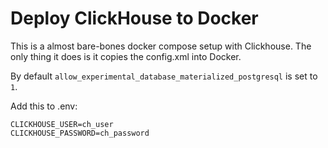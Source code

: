 # Deploy ClickHouse to Docker

This is a almost bare-bones docker compose setup with Clickhouse. The only thing it does is it copies the config.xml into Docker.

By default `allow_experimental_database_materialized_postgresql` is set to `1`.

Add this to .env:

```
CLICKHOUSE_USER=ch_user
CLICKHOUSE_PASSWORD=ch_password
```
